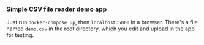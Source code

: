 ### Simple CSV file reader demo app

Just run `docker-compose up`, then `localhost:5000` in a browser. There's a file named `demo.csv` in the root directory, which you edit and upload in the app for testing.